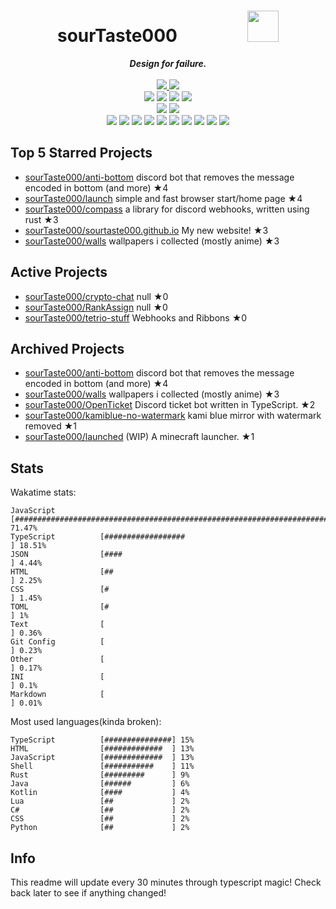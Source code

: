 <!-- deno-fmt-ignore-file -->
<h1 align="center">sourTaste000&emsp;&emsp;&emsp;&emsp;<img src="https://avatars.githubusercontent.com/u/47074495" width="50px"></h1>
<div align="center">
  <b><i>Design for failure.</i></b>
  <br />
  <br />
  <a href="https://heartbeat.sourtaste000.dev">
    <img src="https://img.shields.io/badge/dynamic/json?color=ffd3da&label=Last%20seen&query=last_beat_formatted&suffix=%20ago&url=https%3A%2F%2Fheartbeat.sourtaste000.dev%2Fapi%2Fstats" />
  </a>
  <img src="https://img.shields.io/badge/Discord-sourTaste000%232391-ffcee0?labelColor=4c566a&logo=Discord" />
  <br />
  <img src="https://img.shields.io/badge/-Vim-%23ffbeef?logo=Vim&labelColor=4c566a" />
  <img src="https://img.shields.io/badge/-CLion-%23ffc9e5?logo=CLion&labelColor=4c566a" />
  <img src="https://img.shields.io/badge/-IntellJ IDEA-%23ffaaea?logo=IntelliJIDEA&labelColor=4c566a" />
  <img src="https://img.shields.io/badge/-Visual Studio Code-%23e9d3d0?logo=VisualStudioCode&labelColor=4c566a" />
  <br />
  <img src="https://img.shields.io/badge/-macOS-%23f4d3d5?logo=macOS&labelColor=4c566a" />
  <img src="https://img.shields.io/badge/-Linux-%23ffb4ed?logo=Linux&labelColor=4c566a" />
  <br />
<img src="https://img.shields.io/badge/-TypeScript-e8e8e4" />
<img src="https://img.shields.io/badge/-HTML-fec89a" />
<img src="https://img.shields.io/badge/-Rust-ece4db" />
<img src="https://img.shields.io/badge/-other-fec5bb" />
<img src="https://img.shields.io/badge/-Shell-d8e2dc" />
<img src="https://img.shields.io/badge/-JavaScript-fcd5ce" />
<img src="https://img.shields.io/badge/-Java-ffe5d9" />
<img src="https://img.shields.io/badge/-Kotlin-ffd7ba" />
<img src="https://img.shields.io/badge/-Swift-fae1dd" />
<img src="https://img.shields.io/badge/-CSS-f8edeb" />
  <br />
</div>

## Top 5 Starred Projects

- [sourTaste000/anti-bottom](https://github.com/sourTaste000/anti-bottom) discord bot that removes the message encoded in bottom (and more) ★4
- [sourTaste000/launch](https://github.com/sourTaste000/launch) simple and fast browser start/home page ★4
- [sourTaste000/compass](https://github.com/sourTaste000/compass) a library for discord webhooks, written using rust ★3
- [sourTaste000/sourtaste000.github.io](https://github.com/sourTaste000/sourtaste000.github.io) My new website! ★3
- [sourTaste000/walls](https://github.com/sourTaste000/walls) wallpapers i collected (mostly anime) ★3

## Active Projects

- [sourTaste000/crypto-chat](https://github.com/sourTaste000/crypto-chat) null ★0
- [sourTaste000/RankAssign](https://github.com/sourTaste000/RankAssign) null ★0
- [sourTaste000/tetrio-stuff](https://github.com/sourTaste000/tetrio-stuff) Webhooks and Ribbons ★0

## Archived Projects

- [sourTaste000/anti-bottom](https://github.com/sourTaste000/anti-bottom) discord bot that removes the message encoded in bottom (and more) ★4
- [sourTaste000/walls](https://github.com/sourTaste000/walls) wallpapers i collected (mostly anime) ★3
- [sourTaste000/OpenTicket](https://github.com/sourTaste000/OpenTicket) Discord ticket bot written in TypeScript. ★2
- [sourTaste000/kamiblue-no-watermark](https://github.com/sourTaste000/kamiblue-no-watermark) kami blue mirror with watermark removed ★1
- [sourTaste000/launched](https://github.com/sourTaste000/launched) (WIP) A minecraft launcher. ★1

## Stats

Wakatime stats:
```
JavaScript          [#######################################################################] 71.47%
TypeScript          [##################                                                    ] 18.51%
JSON                [####                                                                  ] 4.44%
HTML                [##                                                                    ] 2.25%
CSS                 [#                                                                     ] 1.45%
TOML                [#                                                                      ] 1%
Text                [                                                                      ] 0.36%
Git Config          [                                                                      ] 0.23%
Other               [                                                                      ] 0.17%
INI                 [                                                                      ] 0.1%
Markdown            [                                                                      ] 0.01%
```

Most used languages(kinda broken):
```
TypeScript          [###############] 15%
HTML                [#############  ] 13%
JavaScript          [#############  ] 13%
Shell               [###########    ] 11%
Rust                [#########      ] 9%
Java                [######         ] 6%
Kotlin              [####           ] 4%
Lua                 [##             ] 2%
C#                  [##             ] 2%
CSS                 [##             ] 2%
Python              [##             ] 2%
```

## Info

This readme will update every 30 minutes through typescript magic! Check back later to see if anything changed!
